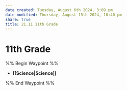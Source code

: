 ```yaml
---
date created: Tuesday, August 6th 2024, 3:09 pm
date modified: Thursday, August 15th 2024, 10:40 pm
share: true
title: 21.11 11th Grade
---
```


# 11th Grade

%% Begin Waypoint %%

- **[[Science|Science]]**

%% End Waypoint %%
